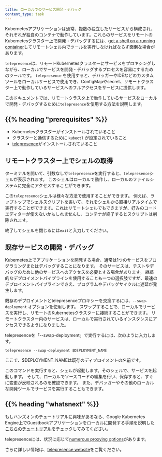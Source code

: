 ```yaml
---
title: ローカルでのサービス開発・デバッグ
content_type: task
---
```


<!-- overview -->

Kubernetesアプリケーションは通常、複数の独立したサービスから構成され、それぞれが独自のコンテナで動作しています。これらのサービスをリモートのKubernetesクラスター上で開発・デバッグするには、[get a shell on a running container](/docs/task/debug-application-cluster/get-shell-running-container/)してリモートシェル内でツールを実行しなければならず面倒な場合があります。

`telepresence`は、リモートKubernetesクラスターにサービスをプロキシングしながら、ローカルでサービスを開発・デバッグするプロセスを容易にするためのツールです。
`telepresence` を使用すると、デバッガーやIDEなどのカスタムツールをローカルサービスで使用でき、ConfigMapやsecret、リモートクラスター上で動作しているサービスへのフルアクセスをサービスに提供します。

このドキュメントでは、リモートクラスタ上で動作しているサービスをローカルで開発・デバッグするために`telepresence`を使用する方法を説明します。

## {{% heading "prerequisites" %}}

* Kubernetesクラスターがインストールされていること
* クラスターと通信するために `kubectl` が設定されていること
* [telepresence](https://www.telepresence.io/reference/install)がインストールされていること

<!-- steps -->

## リモートクラスター上でシェルの取得

ターミナルを開いて、引数なしで`telepresence`を実行すると、`telepresence`シェルが表示されます。
このシェルはローカルで動作し、ローカルのファイルシステムに完全にアクセスすることができます。

この`telepresence`シェルは様々な方法で使用することができます。
例えば、ラップトップでシェルスクリプトを書いて、それをシェルから直接リアルタイムで実行することができます。これはリモートシェルでもできますが、好みのコードエディターが使えないかもしれませんし、コンテナが終了するとスクリプトは削除されます。

終了してシェルを閉じるには`exit`と入力してください。

## 既存サービスの開発・デバッグ

Kubernetes上でアプリケーションを開発する場合、通常は1つのサービスをプログラミングまたはデバッグすることになります。
そのサービスは、テストやデバッグのために他のサービスへのアクセスを必要とする場合があります。
継続的なデプロイメントパイプラインを使用することも一つの選択肢ですが、最速のデプロイメントパイプラインでさえ、プログラムやデバッグサイクルに遅延が発生します。

既存のデプロイメントとtelepresenceプロキシーを交換するには、`--swap-deployment` オプションを使用します。
スワップすることで、ローカルでサービスを実行し、リモートのKubernetesクラスターに接続することができます。
リモートクラスター内のサービスは、ローカルで実行されているインスタンスにアクセスできるようになりました。

telepresenceを「--swap-deployment」で実行するには、次のように入力します。

`telepresence --swap-deployment $DEPLOYMENT_NAME`

ここで、$DEPLOYMENT_NAMEは既存のディプロイメントの名前です。

このコマンドを実行すると、シェルが起動します。そのシェルで、サービスを起動します。
そして、ローカルでソースコードの編集を行い、保存すると、すぐに変更が反映されるのを確認できます。
また、デバッガーやその他のローカルな開発ツールでサービスを実行することもできます。

## {{% heading "whatsnext" %}}

もしハンズオンのチュートリアルに興味があるなら、Google Kubernetes Engine上でGuestbookアプリケーションをローカルに開発する手順を説明した[こちらのチュートリアル](https://cloud.google.com/community/tutorials/developing-services-with-k8s)をチェックしてみてください。

telepresenceには、状況に応じて[numerous proxying options](https://www.telepresence.io/reference/methods)があります。

さらに詳しい情報は、[telepresence website](https://www.telepresence.io)をご覧ください。

